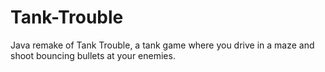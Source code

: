 # Tank-Trouble
Java remake of Tank Trouble, a tank game where you drive in a maze and shoot bouncing bullets at your enemies. 
